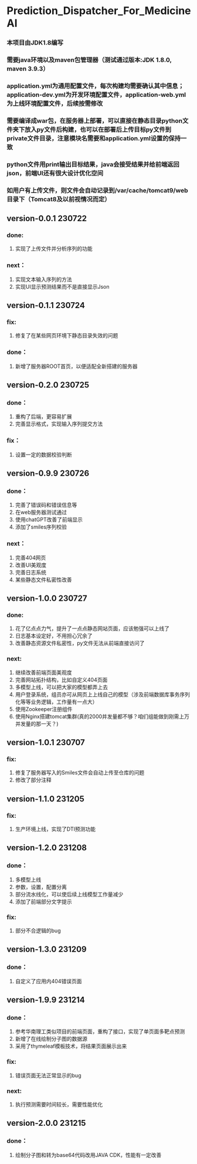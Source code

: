 # Prediction_Dispatcher_For_MedicineAI  

  
### 本项目由JDK1.8编写

### 需要java环境以及maven包管理器（测试通过版本:JDK 1.8.0, maven 3.9.3）  

### application.yml为通用配置文件，每次构建均需要确认其中信息；application-dev.yml为开发环境配置文件，application-web.yml为上线环境配置文件，后续按需修改  

### 需要编译成war包，在服务器上部署，可以直接在静态目录python文件夹下放入py文件后构建，也可以在部署后上传目标py文件到private文件目录，注意模块名需要和application.yml设置的保持一致 

### python文件用print输出目标结果，java会接受结果并给前端返回json，前端UI还有很大设计优化空间

### 如用户有上传文件，则文件会自动记录到/var/cache/tomcat9/web目录下（Tomcat8及以前视情况而定）

##    
## version-0.0.1 230722  
### done:  
1. 实现了上传文件并分析序列的功能   
### next：  
1. 实现文本输入序列的方法  
2. 实现UI显示预测结果而不是直接显示Json  

##  
## version-0.1.1 230724  
### fix:  
1. 修复了在某些网页环境下静态目录失效的问题  
### done：  
1. 新增了服务器ROOT首页，以便适配全新搭建的服务器  

##  
## version-0.2.0 230725  
### done：  
1. 重构了后端，更容易扩展
2. 完善显示格式，实现输入序列提交方法  
### fix：
1. 设置一定的数据校验判断  

##  
## version-0.9.9 230726  
### done：  
1. 完善了错误码和错误信息等  
2. 在web服务器测试通过  
3. 使用chatGPT改善了前端显示
4. 添加了smiles序列校验
### next：  
1. 完善404网页    
2. 改善UI美观度
3. 完善日志系统
4. 某些静态文件私密性改善

##
## version-1.0.0 230727
### done:
1. 花了亿点点力气，提升了一点点静态网站页面，应该勉强可以上线了
2. 日志基本设定好，不用担心冗余了
3. 改善静态资源文件私密性，py文件无法从前端直接访问了
### next:
1. 继续改善前端页面美观度
2. 完善网站拓扑结构，比如自定义404页面
3. 多模型上线，可以把大家的模型都弄上去
4. 用户登录系统，组员亦可从网页上上线自己的模型（涉及前端数据库事务序列化等等业务逻辑，工作量有一点大）
5. 使用Zookeeper注册组件
6. 使用Nginx搭建tomcat集群(真的2000并发量都不够？咱们组能做到刚需上万并发量的那一天？)

##
## version-1.0.1 230707
### fix:
1. 修复了服务器写入的Smiles文件会自动上传至仓库的问题
2. 修改了部分注释

##
## version-1.1.0 231205
### fix:
1. 生产环境上线，实现了DTI预测功能

##
## version-1.2.0 231208
### done：
1. 多模型上线
2. 参数，设置，配置分离
3. 部分流水线化，可以使后续上线模型工作量减少
4. 添加了前端部分文字提示
### fix:
1. 部分不合逻辑的bug

##
## version-1.3.0 231209
### done：
1. 自定义了应用内404错误页面

##
## version-1.9.9 231214
### done：
1. 参考华南理工类似项目的前端页面，重构了接口，实现了单页面多靶点预测
2. 新增了在线绘制分子图的数据源
3. 采用了thymeleaf模板技术，将结果页面展示出来
### fix:
1. 错误页面无法正常显示的bug
### next:
1. 执行预测需要时间较长，需要性能优化

##
## version-2.0.0 231215
### done：
1. 绘制分子图和转为base64代码改用JAVA CDK，性能有一定改善